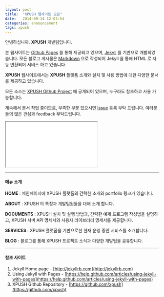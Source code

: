 ```yaml
---
layout: post
title:  "XPUSH 웹사이트 오픈"
date:   2014-09-14 12:03:54
categories: announcement
tags: xpush
---
```


안녕하십니까. **XPUSH** 개발팀입니다.

본 웹사이트는 [Github Pages] 를 통해 제공되고 있으며, [Jekyll] 를 기반으로 개발되었습니다.
모든 블로그 게시물은 [Markdown] 으로 작성되어 Jekyll 을 통해 HTML 로 자동 변환되어 서비스 하고 있습니다.

**XPUSH** 웹사이트에서는 **XPUSH** 플랫폼 소개와 설치 및 사용 방법에 대한 다양한 문서를 제공하고 있습니다.

모든 소스는 [XPUSH Github Project] 에 공개되어 있으며, 누구라도 참조하고 사용 가능합니다.

계속해서 문서 작업 중이므로, 부족한 부분 있으시면 [Issue] 등록 부탁 드립니다.
여러분들의 많은 관심과 feedback 부탁드립니다.

<div class="row centered">
  <div class="embed-responsive embed-responsive-16by9">
    <iframe class="embed-responsive-item" src="//www.youtube.com/embed/3MJfQXo_R9s?rel=0" allowfullscreen></iframe>
  </div>
</div>

- - -

#### 메뉴 소개

 **HOME** : 메인페이지에 XPUSH 플랫폼의 간략한 소개와 portfolio 링크가 있습니다.

 **ABOUT** : XPUSH 의 특징과 개발팀원들을 대해 소개 합니다.

 **DOCUMENTS** : XPUSH 설치 및 실행 방법과, 간략한 예제 프로그램 작성법을 설명하고, XPUSH 서버 API 명세서와 사용자 라이브러리 명세서를 제공합니다.

 **SERVICES** : XPUSH 플랫폼을 기반으로한 현재 운영 중인 서비스를 소개합니다.

 **BLOG** : 블로그를 통해 XPUSH 프로젝트 소식과 다양한 개발팁을 공유합니다.

- - -

#### 참조 사이트
 1. Jekyll Home page - [http://jekyllrb.com](http://jekyllrb.com)
 2. Using Jekyll with Pages - [https://help.github.com/articles/using-jekyll-with-pages](https://help.github.com/articles/using-jekyll-with-pages)
 3. XPUSH Github Repository - [https://github.com/xpush](https://github.com/xpush)

[Github Pages]: https://pages.github.com/
[Jekyll]: http://jekyllrb.com/
[XPUSH Github Project]: https://github.com/xpush
[Issue]: https://github.com/xpush/xpush.github.io/issues
[Markdown]: http://en.wikipedia.org/wiki/Markdown
